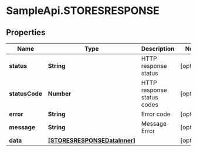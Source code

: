 # SampleApi.STORESRESPONSE

## Properties

Name | Type | Description | Notes
------------ | ------------- | ------------- | -------------
**status** | **String** | HTTP response status | [optional] 
**statusCode** | **Number** | HTTP response status codes | [optional] 
**error** | **String** | Error code | [optional] 
**message** | **String** | Message Error | [optional] 
**data** | [**[STORESRESPONSEDataInner]**](STORESRESPONSEDataInner.md) |  | [optional] 


